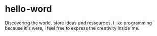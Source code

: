 # hello-word
Discovering the world, store Ideas and ressources.
I like programming because it´s were, I feel free to express the creativity inside me.
